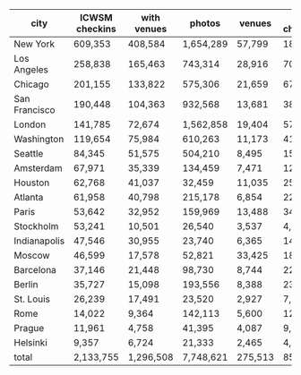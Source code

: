 | city          | ICWSM checkins | with venues |    photos |  venues | 2014 checkins |
|---------------|----------------|-------------|-----------|---------|---------------|
| New York      |        609,353 |     408,584 | 1,654,289 |  57,799 |       185,069 |
| Los Angeles   |        258,838 |     165,463 |   743,314 |  28,916 |        70,542 |
| Chicago       |        201,155 |     133,822 |   575,306 |  21,659 |        67,781 |
| San Francisco |        190,448 |     104,363 |   932,568 |  13,681 |        38,251 |
| London        |        141,785 |      72,674 | 1,562,858 |  19,404 |        57,787 |
| Washington    |        119,654 |      75,984 |   610,263 |  11,173 |        41,555 |
| Seattle       |         84,345 |      51,575 |   504,210 |   8,495 |        15,814 |
| Amsterdam     |         67,971 |      35,339 |   134,459 |   7,471 |        12,463 |
| Houston       |         62,768 |      41,037 |    32,459 |  11,035 |        25,900 |
| Atlanta       |         61,958 |      40,798 |   215,178 |   6,854 |        22,122 |
| Paris         |         53,642 |      32,952 |   159,969 |  13,488 |        34,461 |
| Stockholm     |         53,241 |      10,501 |    26,540 |   3,537 |         4,671 |
| Indianapolis  |         47,546 |      30,955 |    23,740 |   6,365 |        14,202 |
| Moscow        |         46,599 |      17,578 |    52,821 |  33,425 |       180,482 |
| Barcelona     |         37,146 |      21,448 |    98,730 |   8,744 |        22,121 |
| Berlin        |         35,727 |      15,098 |   193,556 |   8,388 |        23,379 |
| St. Louis     |         26,239 |      17,491 |    23,520 |   2,927 |         7,982 |
| Rome          |         14,022 |       9,364 |   142,113 |   5,600 |        12,358 |
| Prague        |         11,961 |       4,758 |    41,395 |   4,087 |         9,803 |
| Helsinki      |          9,357 |       6,724 |    21,333 |   2,465 |         4,180 |
| total         |      2,133,755 |   1,296,508 | 7,748,621 | 275,513 |       850,923 |